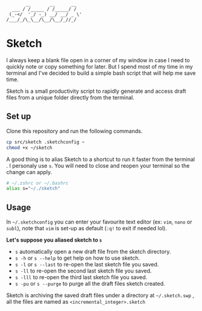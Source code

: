 ```
       __       __      __
  ___ / /_____ / /_____/ /
 (_-</  '_/ -_) __/ __/ _ \'
/___/_/\_\__/\__/\__/_//_/
```

# Sketch

I always keep a blank file open in a corner of my window in case I need to quickly  note or copy something for later. But I spend most of my time in my  terminal and I've decided to build a simple bash script that will help  me save time.

Sketch is a small productivity script to rapidly generate and access draft files from a unique folder directly from the terminal.  

## Set up
Clone this repository and run the following commands.  
```sh
cp src/sketch .sketchconfig ~
chmod +x ~/sketch
```
A good thing is to alias Sketch to a shortcut to run it faster from the terminal .  I personaly use `s`.  You will need to close and reopen your terminal so the change can apply.  
```sh
# ~/.zshrc or ~/.bashrc
alias s="~/./sketch"
```
## Usage

In `~/.sketchconfig` you can enter your favourite text editor (ex: `vim`, `nano` or `subl`), note that `vim` is set-up as default (`:q!` to exit if needed lol).  

**Let's suppose you aliased sketch to `s`**  

-  `s` automatically open a new draft file from the sketch directory.  
-  `s -h` or `s --help` to get help on how to use sketch. 
-  `s -l` or `s --last` to re-open the last sketch file you saved.  
-  `s -ll` to re-open the second last sketch file you saved.  
-  `s -lll` to re-open the third last sketch file you saved.  
-  `s -pu` or `s --purge` to purge all the draft files sketch created.  

 Sketch is archiving the saved draft files under a directory at  `~/.sketch.swp` , all the files are named as `<incremental_integer>.sketch`

